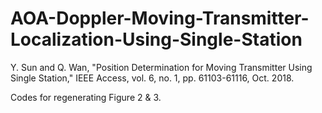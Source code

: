 # AOA-Doppler-Moving-Transmitter-Localization-Using-Single-Station
Y. Sun and Q. Wan, "Position Determination for Moving Transmitter Using Single Station," IEEE Access, vol. 6, no. 1, pp. 61103-61116, Oct. 2018.

Codes for regenerating Figure 2 & 3.
